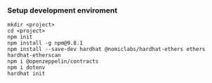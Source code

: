 
### Setup development enviroment
```
mkdir <project>
cd <project>
npm init
npm install -g npm@9.8.1
npm install --save-dev hardhat @nomiclabs/hardhat-ethers ethers hardhat-etherscan
npm i @openzeppelin/contracts
npm i dotenv
hardhat init
```

### 
